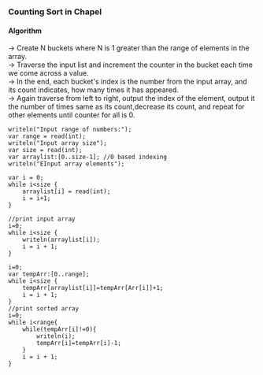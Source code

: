 ### Counting Sort in Chapel  


#### Algorithm
-> Create N buckets where N is 1 greater than the range of elements in the array. <br/>
-> Traverse the input list and increment the counter in the bucket each time we come across a value. <br/>
-> In the end, each bucket's index is the number from the input array, and its count indicates, how many times it has appeared. <br/>
-> Again traverse from left to right, output the index of the element, output it the number of times same as its count,decrease its count, and
repeat for other elements until counter for all is 0.

```chapel
writeln("Input range of numbers:");
var range = read(int);
writeln("Input array size");
var size = read(int);
var arraylist:[0..size-1]; //0 based indexing
writeln("EInput array elements");

var i = 0;
while i<size {
    arraylist[i] = read(int);
    i = i+1;
}

//print input array 
i=0;
while i<size {
    writeln(arraylist[i]);
    i = i + 1;
}

i=0;
var tempArr:[0..range];
while i<size {
    tempArr[arraylist[i]]=tempArr[Arr[i]]+1;
    i = i + 1;
}
//print sorted array
i=0;
while i<range{
    while(tempArr[i]!=0){
        writeln(i);
        tempArr[i]=tempArr[i]-1;
    }
    i = i + 1;
}
```


